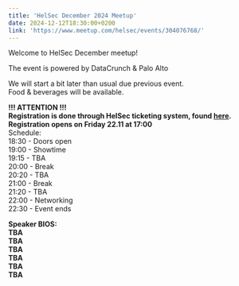 ```yaml
---
title: 'HelSec December 2024 Meetup'
date: 2024-12-12T18:30:00+0200
link: 'https://www.meetup.com/helsec/events/304076768/'
---
```


Welcome to HelSec December meetup!

 The event is powered by DataCrunch & Palo Alto

 We will start a bit later than usual due previous event.  
Food & beverages will be available.

 **!!! ATTENTION !!!**  
**Registration is done through HelSec ticketing system, found [here](<https://events.helsec.fi/helsec/xmas/>).**  
**Registration opens on Friday 22.11 at 17:00**  
Schedule:  
18:30 - Doors open  
19:00 - Showtime  
19:15 - TBA  
20:00 - Break  
20:20 - TBA  
21:00 - Break  
21:20 - TBA  
22:00 - Networking  
22:30 - Event ends

 **Speaker BIOS:**  
**TBA**  
**TBA**  
**TBA**  
**TBA**  
**TBA**  
**TBA**

 